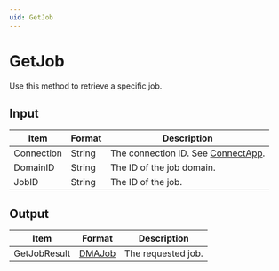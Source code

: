 ```yaml
---
uid: GetJob
---
```


# GetJob

Use this method to retrieve a specific job.

## Input

| Item       | Format | Description                                          |
|------------|--------|------------------------------------------------------|
| Connection | String | The connection ID. See [ConnectApp](xref:ConnectApp). |
| DomainID   | String | The ID of the job domain.                            |
| JobID      | String | The ID of the job.                                   |

## Output

| Item         | Format                                       | Description        |
|--------------|----------------------------------------------|--------------------|
| GetJobResult | [DMAJob](xref:DMAJob) | The requested job. |
